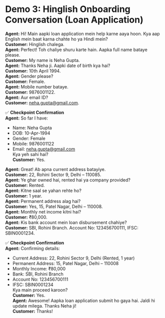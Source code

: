 # Demo 3: Hinglish Onboarding Conversation (Loan Application)

**Agent:** Hi! Main aapki loan application mein help karne aaya hoon. Kya aap English mein baat karna chahte ho ya Hindi mein?  
**Customer:** Hinglish chalega.  
**Agent:** Perfect! Toh chaliye shuru karte hain. Aapka full name bataye please.  
**Customer:** My name is Neha Gupta.  
**Agent:** Thanks Neha ji. Aapki date of birth kya hai?  
**Customer:** 10th April 1994.  
**Agent:** Gender please?  
**Customer:** Female.  
**Agent:** Mobile number bataye.  
**Customer:** 9876001122.  
**Agent:** Aur email ID?  
**Customer:** neha.gupta@gmail.com.  

✅ **Checkpoint Confirmation**  
**Agent:** So far I have:  
- Name: Neha Gupta  
- DOB: 10-Apr-1994  
- Gender: Female  
- Mobile: 9876001122  
- Email: neha.gupta@gmail.com  
Kya yeh sahi hai?  
**Customer:** Yes.  

**Agent:** Great! Ab apna current address batayiye.  
**Customer:** 22, Rohini Sector 9, Delhi – 110085.  
**Agent:** Ye ghar owned hai, rented hai ya company provided?  
**Customer:** Rented.  
**Agent:** Kitne saal se yahan rehte ho?  
**Customer:** 1 year.  
**Agent:** Permanent address alag hai?  
**Customer:** Yes, 15, Patel Nagar, Delhi – 110008.  
**Agent:** Monthly net income kitni hai?  
**Customer:** ₹80,000.  
**Agent:** Kis bank account mein loan disbursement chahiye?  
**Customer:** SBI, Rohini Branch. Account No: 123456700111, IFSC: SBIN0001234.  

✅ **Checkpoint Confirmation**  
**Agent:** Confirming details:  
- Current Address: 22, Rohini Sector 9, Delhi (Rented, 1 year)  
- Permanent Address: 15, Patel Nagar, Delhi – 110008  
- Monthly Income: ₹80,000  
- Bank: SBI, Rohini Branch  
- Account No: 123456700111  
- IFSC: SBIN0001234  
Kya main proceed karoon?  
**Customer:** Yes.  
**Agent:** Awesome! Aapka loan application submit ho gaya hai. Jaldi hi update milega. Thanks Neha ji!  
**Customer:** Thanks!  
